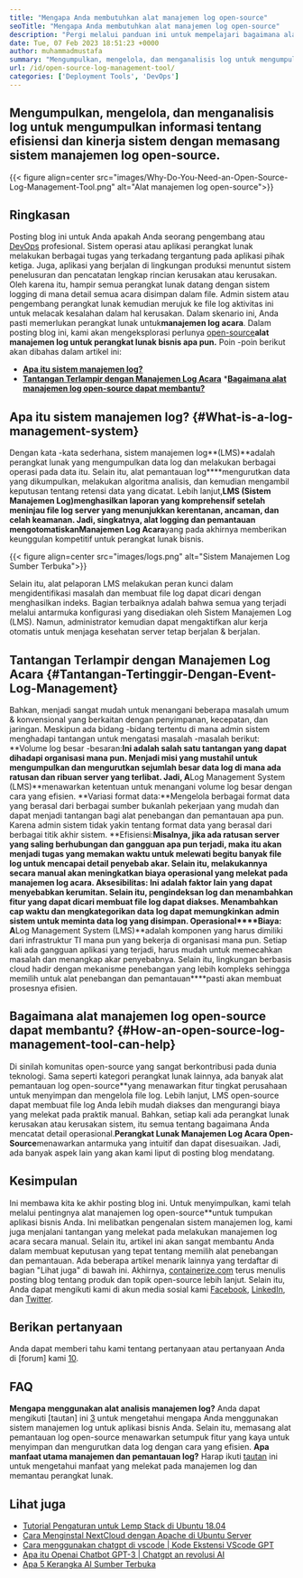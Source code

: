 ```yaml
---
title: "Mengapa Anda membutuhkan alat manajemen log open-source" 
seoTitle: "Mengapa Anda membutuhkan alat manajemen log open-source" 
description: "Pergi melalui panduan ini untuk mempelajari bagaimana alat manajemen log open-source dapat bermanfaat bagi Anda dalam pengumpulan log dan manajemen perangkat lunak bisnis Anda." 
date: Tue, 07 Feb 2023 18:51:23 +0000
author: muhammadmustafa
summary: "Mengumpulkan, mengelola, dan menganalisis log untuk mengumpulkan informasi tentang efisiensi dan kinerja sistem dengan menginstal sistem manajemen log open-source." 
url: /id/open-source-log-management-tool/
categories: ['Deployment Tools', 'DevOps']
---
```


## Mengumpulkan, mengelola, dan menganalisis log untuk mengumpulkan informasi tentang efisiensi dan kinerja sistem dengan memasang sistem manajemen log open-source.

{{< figure align=center src="images/Why-Do-You-Need-an-Open-Source-Log-Management-Tool.png" alt="Alat manajemen log open-source">}}


## Ringkasan
Posting blog ini untuk Anda apakah Anda seorang pengembang atau [DevOps][1] profesional. Sistem operasi atau aplikasi perangkat lunak melakukan berbagai tugas yang terkadang tergantung pada aplikasi pihak ketiga. Juga, aplikasi yang berjalan di lingkungan produksi menuntut sistem penelusuran dan pencatatan lengkap rincian kerusakan atau kerusakan. Oleh karena itu, hampir semua perangkat lunak datang dengan sistem logging di mana detail semua acara disimpan dalam file. Admin sistem atau pengembang perangkat lunak kemudian merujuk ke file log aktivitas ini untuk melacak kesalahan dalam hal kerusakan. Dalam skenario ini, Anda pasti memerlukan perangkat lunak untuk**manajemen log acara**. Dalam posting blog ini, kami akan mengeksplorasi perlunya [open-source][2]**alat manajemen log untuk perangkat lunak bisnis apa pun.**
Poin -poin berikut akan dibahas dalam artikel ini:
* [**Apa itu sistem manajemen log?**][3]
* [**Tantangan Terlampir dengan Manajemen Log Acara**][4]
***[Bagaimana alat manajemen log open-source dapat membantu?][5]**

## Apa itu sistem manajemen log? {#What-is-a-log-management-system}
Dengan kata -kata sederhana, sistem manajemen log**(LMS)**adalah perangkat lunak yang mengumpulkan data log dan melakukan berbagai operasi pada data itu. Selain itu, alat pemantauan log****mengurutkan data yang dikumpulkan, melakukan algoritma analisis, dan kemudian mengambil keputusan tentang retensi data yang dicatat. Lebih lanjut,**LMS (Sistem Manajemen Log)**menghasilkan laporan yang komprehensif setelah meninjau file log server yang menunjukkan kerentanan, ancaman, dan celah keamanan. Jadi, singkatnya, alat logging dan pemantauan mengotomatiskan**Manajemen Log Acara**yang pada akhirnya memberikan keunggulan kompetitif untuk perangkat lunak bisnis.

{{< figure align=center src="images/logs.png" alt="Sistem Manajemen Log Sumber Terbuka">}}

Selain itu, alat pelaporan LMS melakukan peran kunci dalam mengidentifikasi masalah dan membuat file log dapat dicari dengan menghasilkan indeks. Bagian terbaiknya adalah bahwa semua yang terjadi melalui antarmuka konfigurasi yang disediakan oleh Sistem Manajemen Log (LMS). Namun, administrator kemudian dapat mengaktifkan alur kerja otomatis untuk menjaga kesehatan server tetap berjalan & berjalan.

## Tantangan Terlampir dengan Manajemen Log Acara {#Tantangan-Tertinggir-Dengan-Event-Log-Management}
Bahkan, menjadi sangat mudah untuk menangani beberapa masalah umum & konvensional yang berkaitan dengan penyimpanan, kecepatan, dan jaringan. Meskipun ada bidang -bidang tertentu di mana admin sistem menghadapi tantangan untuk mengatasi masalah -masalah berikut:
**Volume log besar -besaran:**Ini adalah salah satu tantangan yang dapat dihadapi organisasi mana pun. Menjadi misi yang mustahil untuk mengumpulkan dan mengurutkan sejumlah besar data log di mana ada ratusan dan ribuan server yang terlibat. Jadi, A**Log Management System (LMS)**menawarkan ketentuan untuk menangani volume log besar dengan cara yang efisien.
**Variasi format data:**Mengelola berbagai format data yang berasal dari berbagai sumber bukanlah pekerjaan yang mudah dan dapat menjadi tantangan bagi alat penebangan dan pemantauan apa pun. Karena admin sistem tidak yakin tentang format data yang berasal dari berbagai titik akhir sistem.
**Efisiensi:**Misalnya, jika ada ratusan server yang saling berhubungan dan gangguan apa pun terjadi, maka itu akan menjadi tugas yang memakan waktu untuk melewati begitu banyak file log untuk mencapai detail penyebab akar. Selain itu, melakukannya secara manual akan meningkatkan biaya operasional yang melekat pada manajemen log acara.
**Aksesibilitas**: Ini adalah faktor lain yang dapat menyebabkan kerumitan. Selain itu, pengindeksan log dan menambahkan fitur yang dapat dicari membuat file log dapat diakses. Menambahkan cap waktu dan mengkategorikan data log dapat memungkinkan admin sistem untuk meminta data log yang disimpan.
**Operasional****Biaya**: A**Log Management System (LMS)**adalah komponen yang harus dimiliki dari infrastruktur TI mana pun yang bekerja di organisasi mana pun. Setiap kali ada gangguan aplikasi yang terjadi, harus mudah untuk memecahkan masalah dan menangkap akar penyebabnya. Selain itu, lingkungan berbasis cloud hadir dengan mekanisme penebangan yang lebih kompleks sehingga memilih untuk alat penebangan dan pemantauan****pasti akan membuat prosesnya efisien.

## Bagaimana alat manajemen log open-source dapat membantu? {#How-an-open-source-log-management-tool-can-help}
Di sinilah komunitas open-source yang sangat berkontribusi pada dunia teknologi. Sama seperti kategori perangkat lunak lainnya, ada banyak alat pemantauan log open-source**yang menawarkan fitur tingkat perusahaan untuk menyimpan dan mengelola file log. Lebih lanjut, LMS open-source dapat membuat file log Anda lebih mudah diakses dan mengurangi biaya yang melekat pada praktik manual.
Bahkan, setiap kali ada perangkat lunak kerusakan atau kerusakan sistem, itu semua tentang bagaimana Anda mencatat detail operasional.**Perangkat Lunak Manajemen Log Acara Open-Source**menawarkan antarmuka yang intuitif dan dapat disesuaikan. Jadi, ada banyak aspek lain yang akan kami liput di posting blog mendatang.

## Kesimpulan
Ini membawa kita ke akhir posting blog ini. Untuk menyimpulkan, kami telah melalui pentingnya alat manajemen log open-source**untuk tumpukan aplikasi bisnis Anda. Ini melibatkan pengenalan sistem manajemen log, kami juga menjalani tantangan yang melekat pada melakukan manajemen log acara secara manual. Selain itu, artikel ini akan sangat membantu Anda dalam membuat keputusan yang tepat tentang memilih alat penebangan dan pemantauan. Ada beberapa artikel menarik lainnya yang terdaftar di bagian "Lihat juga" di bawah ini.
Akhirnya, [containerize.com][6] terus menulis posting blog tentang produk dan topik open-source lebih lanjut. Selain itu, Anda dapat mengikuti kami di akun media sosial kami [Facebook][7], [LinkedIn][8], dan [Twitter][9].

## Berikan pertanyaan
Anda dapat memberi tahu kami tentang pertanyaan atau pertanyaan Anda di [forum] kami [10].

## FAQ
**Mengapa menggunakan alat analisis manajemen log?**
Anda dapat mengikuti [tautan] ini [3] untuk mengetahui mengapa Anda menggunakan sistem manajemen log untuk aplikasi bisnis Anda. Selain itu, memasang alat pemantauan log open-source menawarkan setumpuk fitur yang kaya untuk menyimpan dan mengurutkan data log dengan cara yang efisien.
**Apa manfaat utama manajemen dan pemantauan log?**
Harap ikuti [tautan][5] ini untuk mengetahui manfaat yang melekat pada manajemen log dan memantau perangkat lunak.

## Lihat juga
  * [Tutorial Pengaturan untuk Lemp Stack di Ubuntu 18.04][11]
  * [Cara Menginstal NextCloud dengan Apache di Ubuntu Server][12]
  * [Cara menggunakan chatgpt di vscode | Kode Ekstensi VScode GPT][13]
  * [Apa itu Openai Chatbot GPT-3 | Chatgpt an revolusi AI][14]
  * [Apa 5 Kerangka AI Sumber Terbuka][15]

  
[1]: https://products.containerize.com/devops/
[2]: https://products.containerize.com/
[3]: #What-is-a-Log-Management-System
[4]: #Challenges-attached-with-Event-Log-Management
[5]: #How-an-open-source-Log-Management-Tool-can-help
[6]: https://www.containerize.com/
[7]: https://web.facebook.com/containerize
[8]: https://www.linkedin.com/company/containerize/
[9]: https://twitter.com/containerize_co
[10]: https://forum.containerize.com/
[11]: https://blog.containerize.com/web-server-solution-stack/setup-tutorial-for-lemp-stack-on-ubuntu-18-04/
[12]: https://blog.containerize.com/backup-and-sync-software/how-to-install-nextcloud-with-apache-on-ubuntu-server/
[13]: https://blog.containerize.com/artificial-intelligence/how-to-use-chatgpt-in-vscode-the-vscode-extension-codegpt/
[14]: https://blog.containerize.com/artificial-intelligence/what-is-openai-chatbot-gpt-3-chatgpt-an-ai-revolution/
[15]: https://blog.containerize.com/artificial-intelligence/top-5-open-source-ai-frameworks/
